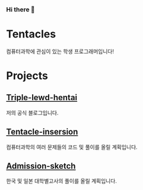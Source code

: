 ### Hi there 👋

<!--
**Triple-lewd-Hentai/Triple-lewd-Hentai** is a ✨ _special_ ✨ repository because its `README.md` (this file) appears on your GitHub profile.

Here are some ideas to get you started:

- 🔭 I’m currently working on ...
- 🌱 I’m currently learning ...
- 👯 I’m looking to collaborate on ...
- 🤔 I’m looking for help with ...
- 💬 Ask me about ...
- 📫 How to reach me: ...
- 😄 Pronouns: ...
- ⚡ Fun fact: ...
-->

# Tentacles

컴퓨터과학에 관심이 있는 학생 프로그래머입니다!


# Projects

## [Triple-lewd-hentai](triple-lewd-hentai.github.io)

저의 공식 블로그입니다.

## [Tentacle-insersion](https://github.com/Triple-lewd-Hentai/Tentacle-insertion)

컴퓨터과학의 여러 문제들의 코드 및 풀이를 올릴 계획입니다.


## [Admission-sketch](https://github.com/Triple-lewd-Hentai/admission_sketch)

한국 및 일본 대학별고사의 풀이를 올릴 계획입니다.

